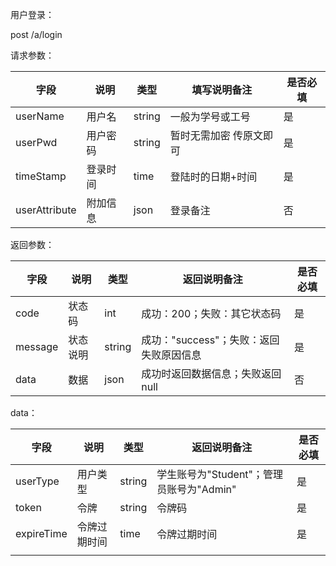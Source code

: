用户登录：

post /a/login

请求参数：

| 字段          | 说明     | 类型   | 填写说明备注            | 是否必填 |
| ------------- | -------- | ------ | ----------------------- | -------- |
| userName      | 用户名   | string | 一般为学号或工号        | 是       |
| userPwd       | 用户密码 | string | 暂时无需加密 传原文即可 | 是       |
| timeStamp     | 登录时间 | time   | 登陆时的日期+时间       | 是       |
| userAttribute | 附加信息 | json   | 登录备注                | 否       |

返回参数：

| 字段    | 说明     | 类型   | 返回说明备注                            | 是否必填 |
| ------- | -------- | ------ | --------------------------------------- | -------- |
| code    | 状态码   | int    | 成功：200；失败：其它状态码             | 是       |
| message | 状态说明 | string | 成功："success"；失败：返回失败原因信息 | 是       |
| data    | 数据     | json   | 成功时返回数据信息；失败返回null        | 否       |

data：

| 字段       | 说明         | 类型   | 返回说明备注                             | 是否必填 |
| ---------- | ------------ | ------ | ---------------------------------------- | -------- |
| userType   | 用户类型     | string | 学生账号为"Student"；管理员账号为"Admin" | 是       |
| token      | 令牌         | string | 令牌码                                   | 是       |
| expireTime | 令牌过期时间 | time   | 令牌过期时间                             | 是       |
|            |              |        |                                          |          |

